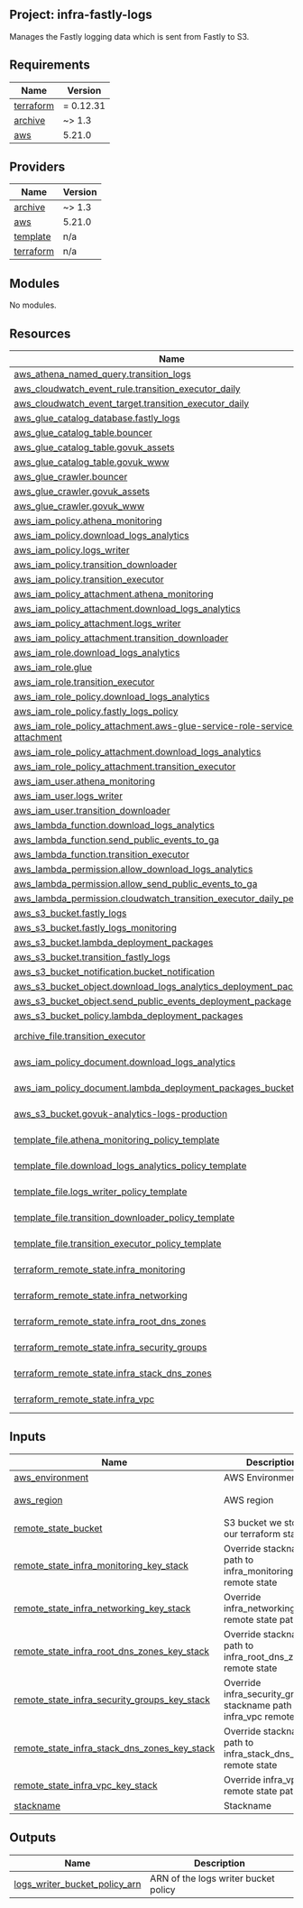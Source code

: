 ## Project: infra-fastly-logs

Manages the Fastly logging data which is sent from Fastly to S3.

## Requirements

| Name | Version |
|------|---------|
| <a name="requirement_terraform"></a> [terraform](#requirement\_terraform) | = 0.12.31 |
| <a name="requirement_archive"></a> [archive](#requirement\_archive) | ~> 1.3 |
| <a name="requirement_aws"></a> [aws](#requirement\_aws) | 5.21.0 |

## Providers

| Name | Version |
|------|---------|
| <a name="provider_archive"></a> [archive](#provider\_archive) | ~> 1.3 |
| <a name="provider_aws"></a> [aws](#provider\_aws) | 5.21.0 |
| <a name="provider_template"></a> [template](#provider\_template) | n/a |
| <a name="provider_terraform"></a> [terraform](#provider\_terraform) | n/a |

## Modules

No modules.

## Resources

| Name | Type |
|------|------|
| [aws_athena_named_query.transition_logs](https://registry.terraform.io/providers/hashicorp/aws/5.21.0/docs/resources/athena_named_query) | resource |
| [aws_cloudwatch_event_rule.transition_executor_daily](https://registry.terraform.io/providers/hashicorp/aws/5.21.0/docs/resources/cloudwatch_event_rule) | resource |
| [aws_cloudwatch_event_target.transition_executor_daily](https://registry.terraform.io/providers/hashicorp/aws/5.21.0/docs/resources/cloudwatch_event_target) | resource |
| [aws_glue_catalog_database.fastly_logs](https://registry.terraform.io/providers/hashicorp/aws/5.21.0/docs/resources/glue_catalog_database) | resource |
| [aws_glue_catalog_table.bouncer](https://registry.terraform.io/providers/hashicorp/aws/5.21.0/docs/resources/glue_catalog_table) | resource |
| [aws_glue_catalog_table.govuk_assets](https://registry.terraform.io/providers/hashicorp/aws/5.21.0/docs/resources/glue_catalog_table) | resource |
| [aws_glue_catalog_table.govuk_www](https://registry.terraform.io/providers/hashicorp/aws/5.21.0/docs/resources/glue_catalog_table) | resource |
| [aws_glue_crawler.bouncer](https://registry.terraform.io/providers/hashicorp/aws/5.21.0/docs/resources/glue_crawler) | resource |
| [aws_glue_crawler.govuk_assets](https://registry.terraform.io/providers/hashicorp/aws/5.21.0/docs/resources/glue_crawler) | resource |
| [aws_glue_crawler.govuk_www](https://registry.terraform.io/providers/hashicorp/aws/5.21.0/docs/resources/glue_crawler) | resource |
| [aws_iam_policy.athena_monitoring](https://registry.terraform.io/providers/hashicorp/aws/5.21.0/docs/resources/iam_policy) | resource |
| [aws_iam_policy.download_logs_analytics](https://registry.terraform.io/providers/hashicorp/aws/5.21.0/docs/resources/iam_policy) | resource |
| [aws_iam_policy.logs_writer](https://registry.terraform.io/providers/hashicorp/aws/5.21.0/docs/resources/iam_policy) | resource |
| [aws_iam_policy.transition_downloader](https://registry.terraform.io/providers/hashicorp/aws/5.21.0/docs/resources/iam_policy) | resource |
| [aws_iam_policy.transition_executor](https://registry.terraform.io/providers/hashicorp/aws/5.21.0/docs/resources/iam_policy) | resource |
| [aws_iam_policy_attachment.athena_monitoring](https://registry.terraform.io/providers/hashicorp/aws/5.21.0/docs/resources/iam_policy_attachment) | resource |
| [aws_iam_policy_attachment.download_logs_analytics](https://registry.terraform.io/providers/hashicorp/aws/5.21.0/docs/resources/iam_policy_attachment) | resource |
| [aws_iam_policy_attachment.logs_writer](https://registry.terraform.io/providers/hashicorp/aws/5.21.0/docs/resources/iam_policy_attachment) | resource |
| [aws_iam_policy_attachment.transition_downloader](https://registry.terraform.io/providers/hashicorp/aws/5.21.0/docs/resources/iam_policy_attachment) | resource |
| [aws_iam_role.download_logs_analytics](https://registry.terraform.io/providers/hashicorp/aws/5.21.0/docs/resources/iam_role) | resource |
| [aws_iam_role.glue](https://registry.terraform.io/providers/hashicorp/aws/5.21.0/docs/resources/iam_role) | resource |
| [aws_iam_role.transition_executor](https://registry.terraform.io/providers/hashicorp/aws/5.21.0/docs/resources/iam_role) | resource |
| [aws_iam_role_policy.download_logs_analytics](https://registry.terraform.io/providers/hashicorp/aws/5.21.0/docs/resources/iam_role_policy) | resource |
| [aws_iam_role_policy.fastly_logs_policy](https://registry.terraform.io/providers/hashicorp/aws/5.21.0/docs/resources/iam_role_policy) | resource |
| [aws_iam_role_policy_attachment.aws-glue-service-role-service-attachment](https://registry.terraform.io/providers/hashicorp/aws/5.21.0/docs/resources/iam_role_policy_attachment) | resource |
| [aws_iam_role_policy_attachment.download_logs_analytics](https://registry.terraform.io/providers/hashicorp/aws/5.21.0/docs/resources/iam_role_policy_attachment) | resource |
| [aws_iam_role_policy_attachment.transition_executor](https://registry.terraform.io/providers/hashicorp/aws/5.21.0/docs/resources/iam_role_policy_attachment) | resource |
| [aws_iam_user.athena_monitoring](https://registry.terraform.io/providers/hashicorp/aws/5.21.0/docs/resources/iam_user) | resource |
| [aws_iam_user.logs_writer](https://registry.terraform.io/providers/hashicorp/aws/5.21.0/docs/resources/iam_user) | resource |
| [aws_iam_user.transition_downloader](https://registry.terraform.io/providers/hashicorp/aws/5.21.0/docs/resources/iam_user) | resource |
| [aws_lambda_function.download_logs_analytics](https://registry.terraform.io/providers/hashicorp/aws/5.21.0/docs/resources/lambda_function) | resource |
| [aws_lambda_function.send_public_events_to_ga](https://registry.terraform.io/providers/hashicorp/aws/5.21.0/docs/resources/lambda_function) | resource |
| [aws_lambda_function.transition_executor](https://registry.terraform.io/providers/hashicorp/aws/5.21.0/docs/resources/lambda_function) | resource |
| [aws_lambda_permission.allow_download_logs_analytics](https://registry.terraform.io/providers/hashicorp/aws/5.21.0/docs/resources/lambda_permission) | resource |
| [aws_lambda_permission.allow_send_public_events_to_ga](https://registry.terraform.io/providers/hashicorp/aws/5.21.0/docs/resources/lambda_permission) | resource |
| [aws_lambda_permission.cloudwatch_transition_executor_daily_permission](https://registry.terraform.io/providers/hashicorp/aws/5.21.0/docs/resources/lambda_permission) | resource |
| [aws_s3_bucket.fastly_logs](https://registry.terraform.io/providers/hashicorp/aws/5.21.0/docs/resources/s3_bucket) | resource |
| [aws_s3_bucket.fastly_logs_monitoring](https://registry.terraform.io/providers/hashicorp/aws/5.21.0/docs/resources/s3_bucket) | resource |
| [aws_s3_bucket.lambda_deployment_packages](https://registry.terraform.io/providers/hashicorp/aws/5.21.0/docs/resources/s3_bucket) | resource |
| [aws_s3_bucket.transition_fastly_logs](https://registry.terraform.io/providers/hashicorp/aws/5.21.0/docs/resources/s3_bucket) | resource |
| [aws_s3_bucket_notification.bucket_notification](https://registry.terraform.io/providers/hashicorp/aws/5.21.0/docs/resources/s3_bucket_notification) | resource |
| [aws_s3_bucket_object.download_logs_analytics_deployment_package](https://registry.terraform.io/providers/hashicorp/aws/5.21.0/docs/resources/s3_bucket_object) | resource |
| [aws_s3_bucket_object.send_public_events_deployment_package](https://registry.terraform.io/providers/hashicorp/aws/5.21.0/docs/resources/s3_bucket_object) | resource |
| [aws_s3_bucket_policy.lambda_deployment_packages](https://registry.terraform.io/providers/hashicorp/aws/5.21.0/docs/resources/s3_bucket_policy) | resource |
| [archive_file.transition_executor](https://registry.terraform.io/providers/hashicorp/archive/latest/docs/data-sources/file) | data source |
| [aws_iam_policy_document.download_logs_analytics](https://registry.terraform.io/providers/hashicorp/aws/5.21.0/docs/data-sources/iam_policy_document) | data source |
| [aws_iam_policy_document.lambda_deployment_packages_bucket_access](https://registry.terraform.io/providers/hashicorp/aws/5.21.0/docs/data-sources/iam_policy_document) | data source |
| [aws_s3_bucket.govuk-analytics-logs-production](https://registry.terraform.io/providers/hashicorp/aws/5.21.0/docs/data-sources/s3_bucket) | data source |
| [template_file.athena_monitoring_policy_template](https://registry.terraform.io/providers/hashicorp/template/latest/docs/data-sources/file) | data source |
| [template_file.download_logs_analytics_policy_template](https://registry.terraform.io/providers/hashicorp/template/latest/docs/data-sources/file) | data source |
| [template_file.logs_writer_policy_template](https://registry.terraform.io/providers/hashicorp/template/latest/docs/data-sources/file) | data source |
| [template_file.transition_downloader_policy_template](https://registry.terraform.io/providers/hashicorp/template/latest/docs/data-sources/file) | data source |
| [template_file.transition_executor_policy_template](https://registry.terraform.io/providers/hashicorp/template/latest/docs/data-sources/file) | data source |
| [terraform_remote_state.infra_monitoring](https://registry.terraform.io/providers/hashicorp/terraform/latest/docs/data-sources/remote_state) | data source |
| [terraform_remote_state.infra_networking](https://registry.terraform.io/providers/hashicorp/terraform/latest/docs/data-sources/remote_state) | data source |
| [terraform_remote_state.infra_root_dns_zones](https://registry.terraform.io/providers/hashicorp/terraform/latest/docs/data-sources/remote_state) | data source |
| [terraform_remote_state.infra_security_groups](https://registry.terraform.io/providers/hashicorp/terraform/latest/docs/data-sources/remote_state) | data source |
| [terraform_remote_state.infra_stack_dns_zones](https://registry.terraform.io/providers/hashicorp/terraform/latest/docs/data-sources/remote_state) | data source |
| [terraform_remote_state.infra_vpc](https://registry.terraform.io/providers/hashicorp/terraform/latest/docs/data-sources/remote_state) | data source |

## Inputs

| Name | Description | Type | Default | Required |
|------|-------------|------|---------|:--------:|
| <a name="input_aws_environment"></a> [aws\_environment](#input\_aws\_environment) | AWS Environment | `string` | n/a | yes |
| <a name="input_aws_region"></a> [aws\_region](#input\_aws\_region) | AWS region | `string` | `"eu-west-1"` | no |
| <a name="input_remote_state_bucket"></a> [remote\_state\_bucket](#input\_remote\_state\_bucket) | S3 bucket we store our terraform state in | `string` | n/a | yes |
| <a name="input_remote_state_infra_monitoring_key_stack"></a> [remote\_state\_infra\_monitoring\_key\_stack](#input\_remote\_state\_infra\_monitoring\_key\_stack) | Override stackname path to infra\_monitoring remote state | `string` | `""` | no |
| <a name="input_remote_state_infra_networking_key_stack"></a> [remote\_state\_infra\_networking\_key\_stack](#input\_remote\_state\_infra\_networking\_key\_stack) | Override infra\_networking remote state path | `string` | `""` | no |
| <a name="input_remote_state_infra_root_dns_zones_key_stack"></a> [remote\_state\_infra\_root\_dns\_zones\_key\_stack](#input\_remote\_state\_infra\_root\_dns\_zones\_key\_stack) | Override stackname path to infra\_root\_dns\_zones remote state | `string` | `""` | no |
| <a name="input_remote_state_infra_security_groups_key_stack"></a> [remote\_state\_infra\_security\_groups\_key\_stack](#input\_remote\_state\_infra\_security\_groups\_key\_stack) | Override infra\_security\_groups stackname path to infra\_vpc remote state | `string` | `""` | no |
| <a name="input_remote_state_infra_stack_dns_zones_key_stack"></a> [remote\_state\_infra\_stack\_dns\_zones\_key\_stack](#input\_remote\_state\_infra\_stack\_dns\_zones\_key\_stack) | Override stackname path to infra\_stack\_dns\_zones remote state | `string` | `""` | no |
| <a name="input_remote_state_infra_vpc_key_stack"></a> [remote\_state\_infra\_vpc\_key\_stack](#input\_remote\_state\_infra\_vpc\_key\_stack) | Override infra\_vpc remote state path | `string` | `""` | no |
| <a name="input_stackname"></a> [stackname](#input\_stackname) | Stackname | `string` | n/a | yes |

## Outputs

| Name | Description |
|------|-------------|
| <a name="output_logs_writer_bucket_policy_arn"></a> [logs\_writer\_bucket\_policy\_arn](#output\_logs\_writer\_bucket\_policy\_arn) | ARN of the logs writer bucket policy |
